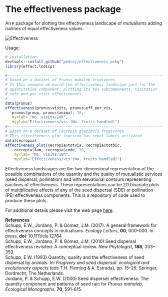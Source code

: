 # The effectiveness package
An `R` package for plotting the effectiveness landscape of mutualisms adding isolines of equal effectiveness values.

![Effectiveness](http://pedroj.github.io/effectiveness/images/effectiveness_cecropia.png)


Usage:
```r
# Installation.
devtools::install_github("pedroj/effectiveness_pckg")
library(effect.lndscp)

#------------------------------------------------------------------------
# Based on a dataset of Prunus mahaleb frugivores.
# In this example we build the effectiveness landscape just for the 
# quantitative component, plotting its two subcomponents, visitation 
# rate and per-visit effectiveness.
#
data(prunus)
effectiveness(prunus$visits, prunus$eff_per_vis, 
   prunus$group, prunus$animal, 10, 
   myxlab= "No. visits/10h", 
   myylab="Effectiveness/vis (No. fruits handled)")
#------------------------------------------------------------------------
# Based on a dataset of Cecropia glaziovii frugivores.
# This effectiveness_plot function has repel labels activated.
data(cecropia)
effectiveness_plot(cecropia$totvis, cecropia$totbic, 
    cecropia$fam, cecropia$code, 10, 
    myxlab= "No. visits/10h", 
    myylab="Effectiveness/vis (No. fruits handled)")

```

Effectiveness landscapes are the two-dimensional representation of the possible combinations of the quantity and the quality of mutualistic services (seed dispersal, pollination) and with elevational contours representing isoclines of effectiveness. These representations can be 2D bivariate plots of multiplicative effects of any of the seed dispersal (SDE) or pollination (PE) effectiveness components. This is a repository of code used to produce these plots.

For additional details please visit the web page [here](http://pedroj.github.com/effectiveness/).

**References**       
Schupp, E.W., Jordano, P. &amp; Gómez, J.M. (2017). A general framework for effectiveness concepts in mutualisms. _Ecology Letters_, **00**, 000–000. In press. **doi**: 10.1111/ele.12764    
Schupp, E.W., Jordano, P. & Gómez, J.M. (2010) Seed dispersal effectiveness revisited: A conceptual review. _New Phytologist_, **188**, 333–353.       
Schupp, E.W. (1993) Quantity, quality and the effectiveness of seed dispersal by animals. In: _Frugivory and seed dispersal: ecological and evolutionary aspects_ (eds T.H. Fleming & A. Estrada), pp. 15–29. Springer, Dordrecht; The Netherlands.       
Jordano, P. & Schupp, E.W. (2000) Seed disperser effectiveness: The quantity component and patterns of seed rain for _Prunus mahaleb_. _Ecological Monographs_, **70**, 591–615.     



